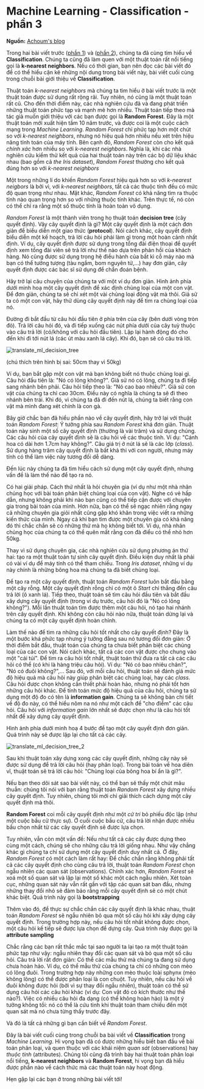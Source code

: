 # Machine Learning - Classification - phần 3

**Nguồn:** [Achoum's blog](http://blog.mathieu.guillame-bert.com/2015/07/23/machine-learning-for-dummies-part-3/)

Trong hai bài viết trước ([phần 1](translate/ml/Machine-Learning-Classification-phan-1)) và ([phần 2](translate/ml/Machine-Learning-Classification-phan-2)), chúng ta đã cùng tìm hiểu về **Classification**. Chúng ta cũng đã làm quen với một thuật toán rất nổi tiếng gọi là **k-nearest neighbors**. Nếu có thời gian, bạn nên đọc các bài viết đó để có thể hiểu cặn kẽ những nội dung trong bài viết này, bài viết cuối cùng trong chuỗi bài giới thiệu về **Classification**.

Thuật toán *k-nearest neighbors* mà chúng ta tìm hiểu ở bài viết trước là một thuật toán được sử dụng rất rộng rãi. Tuy nhiên, nó cũng là một thuật toán rất cũ. Cho đến thời điểm này, các nhà nghiên cứu đã và đang phát triển những thuật toán phức tạp và mạnh mẽ hơn nhiều. Thuật toán tiếp theo mà tác giả muốn giới thiệu với các bạn được gọi là **Random Forest**. Đây là một thuật toán mới xuất hiện tầm 10 năm trước, và được coi là một cuộc cách mạng trong *Machine Learning*. *Random Forest* chỉ phức tạp hơn một chút so với *k-nearest neighbors*, nhưng nó hiệu quả hơn nhiều nếu xét trên hiệu năng tính toán của máy tính. Bên cạnh đó, *Random Forest* còn cho kết quả *chính xác* hơn nhiều so với *k-nearest neighbors*. Nghĩa là, khi các nhà nghiên cứu kiểm thử kết quả của hai thuật toán này trên các bộ dữ liệu khác nhau (bao gồm cả *the Iris dataset*), *Random Forest* thường cho kết quả đúng hơn so với *k-nearest neighbors*

Một trong những lí do khiến *Random Forest* hiệu quả hơn so với *k-nearest neigbors* là bởi vì, với *k-nearest neighbors*, tất cả các thuộc tính đều có mức độ quan trọng như nhau. Mặt khác, *Random Forest* có khả năng tìm ra thuộc tính nào quan trọng hơn so với những thuộc tính khác. Trên thực tế, nó còn có thể chỉ ra rằng một số thuộc tính là hoàn toàn vô dụng.

*Random Forest* là một thành viên trong họ thuật toán **decision tree** (cây quyết định). Vậy cây quyết định là gì? Một cây quyết định là một cách đơn giản để biểu diễn một giao thức (**protocol**). Nói cách khác, cây quyết định biểu diễn một kế hoạch, trả lời câu hỏi phải làm gì trong một hoàn cảnh nhất định. Ví dụ, cây quyết định được sử dụng trong tổng đài điện thoại để quyết định xem tổng đài viên sẽ trả lời như thế nào dựa trên phản hồi của khách hàng. Nó cũng được sử dụng trong hệ điều hành của bất kì cỗ máy nào mà bạn có thể tưởng tượng (tàu ngầm, bom nguyên tử,...) hay đơn giản, cây quyết định được các bác sĩ sử dụng để chẩn đoán bệnh.

Hãy trở lại câu chuyện của chúng ta với một ví dụ đơn giản. Hình ảnh phía dưới minh hoạ một cây quyết định để xác định chủng loại của một con vật. Để đơn giản, chúng ta sẽ chỉ xét một vài chủng loại động vật mà thôi. Giả sử ta có một con vật, hãy thử dùng cây quyết định này để tìm ra chủng loại của nó.

Đường đi bắt đầu từ câu hỏi đầu tiên ở phía trên của cây (bên dưới vòng tròn đỏ). Trả lời câu hỏi đó, và đi tiếp xuống các nút phía dưới của cây tuỳ thuộc vào câu trả lời (có/không với câu hỏi đầu tiên). Lặp lại hành động đó cho đến khi đi tới nút lá (các út màu xanh lá cây). Khi đó, bạn sẽ có câu trả lời.

![translate_ml_decision_tree](http://blog.mathieu.guillame-bert.com/wp-content/uploads/2015/07/exampledt.png)

(chú thích trên hình bị sai: 50cm thay vì 50kg)

Ví dụ, bạn bắt gặp một con vật mà bạn không biết nó thuộc chủng loại gì. Câu hỏi đầu tiên là: "Nó có lông không?". Giả sử nó có lông, chúng ta đi tiếp sang nhánh bên phải. Câu hỏi tiếp theo là: "Nó cao bao nhiêu?". Giả sử con vật của chúng ta chỉ cao 30cm. Điều này có nghĩa là chúng ta sẽ đi theo nhánh bên trái. Khi đó, vì chúng ta đã đi đến nút lá, chúng ta biết rằng con vật mà mình đang xét chính là con gà.

Bây giờ chắc bạn đã hiểu phần nào về cây quyết định, hãy trở lại với thuật toán *Random Forest*: Ý tưởng phía sau *Random Forest* khá đơn giản. Thuật toán này sinh một số cây quyết định (thường là vài trăm) và sử dụng chúng. Các câu hỏi của cây quyết định sẽ là câu hỏi về các thuộc tính. Ví dụ: "Cánh hoa có dài hơn 1.7cm hay không?". Câu giá trị ở nút lá sẽ là các lớp (*class*). Sử dụng hàng trăm cây quyết định là bất khả thi với con người, nhưng máy tính có thể làm việc này tương đối dễ dàng.

Đến lúc này chúng ta đã tìm hiểu cách sử dụng một cây quyết định, nhưng vấn đề là làm thế nào để tạo ra nó.

Có hai giải pháp. Cách thứ nhất là hỏi chuyên gia (ví dụ như một nhà nhân chủng học với bài toán phân biệt chủng loại của con vật). Nghe có vẻ hấp dẫn, nhưng không phải khi nào bạn cũng có thể tiếp cận được với chuyên gia trong bài toán của mình. Hơn nữa, bạn có thể sẽ ngạc nhiên rằng ngay cả những chuyên gia giỏi nhất cũng gặp khó khăn trong việc viết ra những kiến thức của mình. Ngay cả khi bạn tìm được một chuyên gia có khả năng đó thì chắc chắn sẽ có những thứ mà họ không biết tới. Ví dụ, nhà nhân chủng học của chúng ta có thể quên mất rằng con đà điểu có thể nhỏ hơn 50kg.

Thay vì sử dụng chuyên gia, các nhà nghiên cứu sử dụng phương án thứ hai: tạo ra một thuật toán tự sinh cây quyết định. Điều kiện duy nhất là phải có vài ví dụ để máy tính có thể tham chiếu. Trong *Iris dataset*, những ví dụ này chính là những bông hoa mà chúng ta đã biết chủng loại.

Để tạo ra một cây quyết định, thuật toán *Random Forest* luôn bắt đầu bằng một cây rỗng. Một cây quyết định rỗng chỉ có một ô *Start* chỉ thẳng đến câu trả lời (ô xanh lá). Tiếp theo, thuật toán sẽ tìm câu hỏi đầu tiên và bắt đầu xây dựng cây quyết định (trong ví dụ trước, câu hỏi đó là "Nó có lông không?"). Mỗi lần thuật toán tìm được thêm một câu hỏi, nó tạo hai nhánh trên cây quyết định. Khi không còn câu hỏi nào nữa, thuật toán dừng lại và chúng ta có một cây quyết định hoàn chỉnh.

Làm thế nào để tìm ra những câu hỏi tốt nhất cho cây quyết định? Đây là một bước khá phức tạp nhưng ý tưởng đằng sau nó tương đối đơn giản: Ở thời điểm bắt đầu, thuật toán của chúng ta chưa biết phân biệt các chủng loại của các con vật. Nói cách khác, tất cả các con vật được cho chung vào một "cái túi". Để tìm ra câu hỏi tốt nhất, thuật toán thử đưa ra tất cả các câu hỏi có thể (có khi là hàng triệu câu hỏi). Ví dụ: "Nó có bao nhiêu chân?", "Nó có đuôi không?",... Sau đó, với mỗi câu hỏi, thuật toán sẽ đánh giá mức độ hiệu quả mà câu hỏi này giúp phân biệt các chủng loại, hay các *class*. Câu hỏi được chọn không cần thiết phải hoàn hảo, nhưng nó phải tốt hơn những câu hỏi khác. Để tính toán mức độ hiệu quả của câu hỏi, chúng ta sử dụng một độ đo có tên là **information gain**. Chúng ta sẽ không bàn chi tiết về độ đo này, có thể hiểu nôm na nó như một cách để "cho điểm" các câu hỏi. Câu hỏi với *information gain* lớn nhất sẽ được chọn như là câu hỏi tốt nhất để xây dựng cây quyết định.

Hình ảnh phía dưới minh hoạ 4 bước để tạo một cây quyết định đơn giản. Quá trình này sẽ được lặp lại cho tất cả các cây.

![translate_ml_decision_tree_2](http://blog.mathieu.guillame-bert.com/wp-content/uploads/2015/07/building-dt.png)

Sau khi thuật toán xây dựng xong các cây quyết định, những cây này sẽ được sử dụng để trả lời câu hỏi (hay phân loại). Trong bài toán về hoa diên vĩ, thuật toán sẽ trả lời câu hỏi: "Chủng loại của bông hoa bí ẩn là gì?".

Nếu bạn theo dõi sát sao bài viết này, có thể bạn sẽ thấy một chút mâu thuẫn: chúng tôi nói với bạn rằng thuật toán *Random Forest* xây dựng nhiều cây quyết định. Tuy nhiên, chúng tôi mới chỉ giải thích cách dựng một cây quyết định mà thôi.

**Random Forest** coi mỗi cây quyết định như một *cử tri* bỏ phiếu độc lập (như một cuộc bầu cử thực sự). Ở cuối cuộc bầu cử, câu trả lời nhận được nhiều bầu chọn nhất từ các cây quyết định sẽ được lựa chọn.

Tuy nhiên, vẫn còn một vấn đề: Nếu như tất cả các cây được dựng theo cùng một cách, chúng sẽ cho những câu trả lời giống nhau. Như vậy chẳng khác gì chúng ta chỉ sử dụng một cây quyết định duy nhất cả. Ở đây, *Random Forest* có một cách làm rất hay: Để chắc chắn rằng không phải tất cả các cây quyết định cho cùng câu trả lời, thuật toán *Random Forest* chọn ngẫu nhiên các quan sát (observations). Chính xác hơn, *Random Forest* sẽ xoá một số quan sát và lặp lại một số khác một cách ngẫu nhiên. Xét toàn cục, những quan sát này vẫn rất gần với tập các quan sát ban đầu, nhưng những thay đổi nhỏ sẽ đảm bảo rằng mỗi cây quyết định sẽ có một chút khác biệt. Quá trình này gọi là **bootstrapping**

Thêm vào đó, để thực sự chắc chắn các cây quyết định là khác nhau, thuật toán *Random Forest* sẽ ngẫu nhiên bỏ qua một số câu hỏi khi xây dựng cây quyết định. Trong trường hợp này, nếu câu hỏi tốt nhất không được chọn, một câu hỏi kế tiếp sẽ được lựa chọn để dựng cây. Quá trình này được gọi là **attribute sampling**

Chắc rằng các bạn rất thắc mắc tại sao người ta lại tạo ra một thuật toán phức tạp như vậy: ngẫu nhiên thay đổi các quan sát và bỏ qua một số câu hỏi. Câu trả lời rất đơn giản: Có thể các mẫu thử mà chúng ta đang sử dụng chưa hoàn hảo. Ví dụ, có thể mẫu thử của chúng ta chỉ có những con mèo có lông đuôi. Trong trường hợp này những con mèo thuộc loài sphynx (mèo không lông) có thể được phân loại là con chuột. Tuy nhiên, nếu câu hỏi về đuôi không được hỏi (bởi vì sự thay đổi ngẫu nhiên), thuật toán có thể sử dụng câu hỏi các câu hỏi khác (ví dụ: Con vật đó có kích thước như thế nào?). Việc có nhiều câu hỏi đa dạng (có thể không hoàn hảo) là một ý tưởng không tồi: nó có thể là cứu tinh khi thuật toán tham chiếu đến một quan sát mà nó chưa từng thấy trước đây.

Và đó là tất cả những gì bạn cần biết về *Random Forest*.

Đây là bài viết cuối cùng trong chuỗi ba bài viết về **Classification** trong *Machine Learning*. Hi vọng bạn đã có được những hiểu biết ban đầu về bài toán phân loại, và quen thuộc với các khái niệm *quan sát* (observations) hay *thuộc tính* (attributes). Chúng tôi cũng đã trình bày hai thuật toán phân loại nổi tiếng, **k-nearest neighbors** và **Random Forest**, hi vọng bạn đã hiểu được phần nào về cách thức mà các thuật toán này hoạt động.

Hẹn gặp lại các bạn ở trong những bài viết tới!
